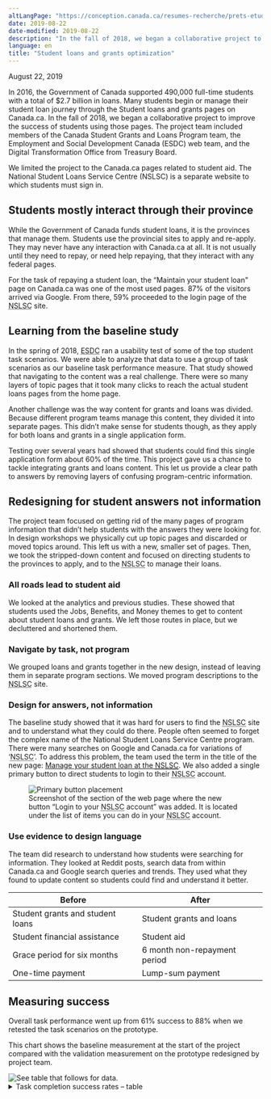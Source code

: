 ```yaml
---
altLangPage: "https://conception.canada.ca/resumes-recherche/prets-etudiants-resume-recherche.html"
date: 2019-08-22
date-modified: 2019-08-22
description: "In the fall of 2018, we began a collaborative project to improve the success of students using those pages."
language: en
title: "Student loans and grants optimization"
---
```

<p class="post-meta">August 22, 2019</p>
<p>In 2016, the Government of Canada supported 490,000 full-time students with a total of $2.7 billion in loans. Many students begin or manage their student loan journey through the Student loans and grants pages on Canada.ca. In the fall of 2018, we began a collaborative project to improve the success of students using those pages. The project team included members of the Canada Student Grants and Loans Program team, the Employment and Social Development Canada (ESDC) web team, and the Digital Transformation Office from Treasury Board.</p>
<p>We limited the project to the Canada.ca pages related to student aid. The National Student Loans Service Centre (NSLSC) is a separate website to which students must sign in.</p>
<h2>Students mostly interact through their province</h2>
<p>While the Government of Canada funds student loans, it is the provinces that manage them. Students use the provincial sites to apply and re-apply. They may never have any interaction with Canada.ca at all. It is not usually until they need to repay, or need help repaying, that they interact with any federal pages. </p>
<p>For the task of repaying a student loan, the “Maintain your student loan" page on Canada.ca was one of the most used pages. 87% of the visitors arrived via Google. From there, 59% proceeded to the login page of the <abbr title="National Student Loans Service Centre">NSLSC</abbr> site. </p>
<h2>Learning from the baseline study</h2>
<p>In the spring of 2018, <abbr title="Employment and Social Development Canada">ESDC</abbr> ran a usability test of some of the top student task scenarios. We were able to analyze that data to use a group of task scenarios as our baseline task performance measure. That study showed that navigating to the content was a real challenge. There were so many layers of topic pages that it took many clicks to reach the actual student loans pages from the home page.</p>
<p>Another challenge was the way content for grants and loans was divided. Because different program teams manage this content, they divided it into separate pages. This didn’t make sense for students though, as they apply for both loans and grants in a single application form.</p>
<p>Testing over several years had showed that students could find this single application form about 60% of the time. This project gave us a chance to tackle integrating grants and loans content. This let us provide a clear path to answers by removing layers of confusing program-centric information.</p>
<h2>Redesigning for student answers not information</h2>
<p>The project team focused on getting rid of the many pages of program information that didn’t help students with the answers they were looking for. In design workshops we physically cut up topic pages and discarded or moved topics around. This left us with a new, smaller set of pages. Then, we took the stripped-down content and focused on directing students to the provinces to apply, and to the <abbr title="National Student Loans Service Centre">NSLSC</abbr> to manage their loans. </p>
<h3>All roads lead to student aid</h3>
<p>We looked at the analytics and previous studies. These showed that students used the Jobs, Benefits, and Money themes to get to content about student loans and grants. We left those routes in place, but we decluttered and shortened them.</p>
<h3>Navigate by task, not program</h3>
<p>We grouped loans and grants together in the new design, instead of leaving them in separate program sections. We moved program descriptions to the <abbr title="National Student Loans Service Centre">NSLSC</abbr> site.</p>
<h3>Design for answers, not information</h3>
<p>The baseline study showed that it was hard for users to find the <abbr title="National Student Loans Service Centre">NSLSC</abbr> site and to understand what they could do there.  People often seemed to forget the complex name of the National Student Loans Service Centre program. There were many searches on Google and Canada.ca for variations of ‘<abbr title="National Student Loans Service Centre">NSLSC</abbr>’. To address this problem, the team used the term in the title of the new page: <a href="https://www.canada.ca/en/services/benefits/education/student-aid/manage-student-loan.html">Manage your student loan at the <abbr title="National Student Loans Service Centre">NSLSC</abbr></a>. We also added a single primary button to direct students to login to their <abbr title="National Student Loans Service Centre">NSLSC</abbr> account.</p>
<figure class="mrgn-tp-lg mrgn-bttm-lg"> <img class="img-responsive border" alt="Primary button placement" src="../images/student-loans/nslsc-account.png"/>
  <figcaption>Screenshot of the section of the web page where the new button “Login to your <abbr title="National Student Loans Service Centre">NSLSC</abbr> account” was added. It is located under the list of items you can do in your <abbr title="National Student Loans Service Centre">NSLSC</abbr> account.</figcaption>
</figure>
<h3>Use evidence to design language</h3>
<p>The team did research to understand how students were searching for information. They looked at Reddit posts, search data from within Canada.ca and Google search queries and trends. They used what they found to update content so students could find and understand it better.</p>
<div class="table-bravo mrgn-tp-lg">
  <table class="table table-bordered">
    <thead>
      <tr>
        <th scope="col">Before</th>
        <th scope="col">After</th>
      </tr>
    </thead>
    <tbody>
      <tr>
        <td>Student grants and student loans</td>
        <td  > Student grants and loans </td>
      </tr>
      <tr>
        <td> Student financial assistance </td>
        <td> Student aid </td>
      </tr>
      <tr>
        <td> Grace period for six months </td>
        <td  > 6 month non-repayment period </td>
      </tr>
      <tr>
        <td> One-time payment </td>
        <td  > Lump-sum payment </td>
      </tr>
    </tbody>
  </table>
</div>
<h2>Measuring success</h2>
<p>Overall task performance went up from 61% success to 88% when we retested the task scenarios on the prototype. </p>
<p>This chart shows the baseline measurement at the start of the project compared with the validation measurement on the prototype redesigned by project team.</p>
<img class="img-responsive hidden-sm hidden-xs" alt="See table that follows for data." src="../images/student-loans/student-loans-task-success-chart.png"/>
<div class="row col-md-9">
  <details>
    <summary> Task completion success rates – table </summary>
    <div class="table-bravo">
      <table class="table table-bordered">
        <thead>
          <tr>
            <th scope="col">Task</th>
            <th scope="col">Baseline</th>
            <th scope="col">Validation</th>
          </tr>
        </thead>
        <tbody>
          <tr>
            <td>Canada Apprentice Loan</td>
            <td  >80%</td>
            <td>88%</td>
          </tr>
          <tr>
            <td>Part-time</td>
            <td>72%</td>
            <td>100%</td>
          </tr>
          <tr>
            <td>Loan-grant</td>
            <td  >61%</td>
            <td>88%</td>
          </tr>
          <tr>
            <td>Update banking information</td>
            <td  >15%</td>
            <td>82%</td>
          
          <tr>
            <td>Paying back student loan</td>
            <td  >57%</td>
            <td>100%</td>
          </tr>
            </tr>
          <tr>
            <td>Repayment assistance</td>
            <td  >86%</td>
            <td>100%</td>
          </tr>
        </tbody>
      </table>
    </div>
  </details>
</div>
<h2>What we learned</h2>
<p>To better serve Canadians, teams have to remove their program information and focus on providing answers and service. For student loans, that meant guiding users to the provinces and the <abbr title="National Student Loans Service Centre">NSLSC</abbr>. The Canada.ca pages are only there to fill the answer-gaps between those service points. </p>
<h2>Request the research</h2>
<p>If you’d like to see the detailed research findings from this project, email us at <a href="mailto:dto.btn@tbs-sct.gc.ca">dto.btn@tbs-sct.gc.ca</a>.</p>
<h2>Let us know what you think</h2>
<p>Tweet using the hashtag #Canadadotca.</p>
<h2>Explore further </h2>
<ul>
  <li><a href="https://www.canada.ca/en/services/benefits/education/student-aid.html">See the updated Student aid pages</a></li>
  <li>Read our blog post: <a href="https://blog.canada.ca/2019/08/26/content-design-tips.html">Six content design tips from our Student loans and Parental benefits optimization projects</a></li>
  <li>Read overviews of other <a href="https://blog.canada.ca/pages/project-overview.html#projects">projects with our partners</a></li>
</ul>

